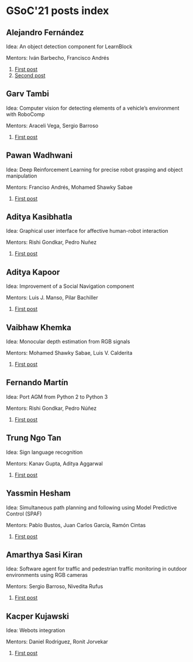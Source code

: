 # GSoC'21 posts index


## Alejandro Fernández

Idea: An object detection component for LearnBlock  

Mentors: Iván Barbecho, Francisco Andrés

1. [First post](/web/gsoc/2021/posts/alejandro_fernandez/post01)
2. [Second post](/web/gsoc/2021/posts/alejandro_fernandez/post02)

## Garv Tambi

Idea: Computer vision for detecting elements of a vehicle’s environment with RoboComp  

Mentors: Araceli Vega, Sergio Barroso

1. [First post](/web/gsoc/2021/posts/garv_tambi/post01)

## Pawan Wadhwani

Idea: Deep Reinforcement Learning for precise robot grasping and object manipulation  

Mentors: Franciso Andrés, Mohamed Shawky Sabae

1. [First post](/web/gsoc/2021/posts/pawan_wadhwani/post01)

## Aditya Kasibhatla

Idea: Graphical user interface for affective human-robot interaction  

Mentors: Rishi Gondkar, Pedro Nuñez

1. [First post](/web/gsoc/2021/posts/aditya_kasibhatla/post01)

## Aditya Kapoor

Idea: Improvement of a Social Navigation component  

Mentors: Luis J. Manso, Pilar Bachiller

1. [First post](/web/gsoc/2021/posts/aditya_kapoor/post01)

## Vaibhaw Khemka

Idea: Monocular depth estimation from RGB signals  

Mentors: Mohamed Shawky Sabae, Luis V. Calderita

1. [First post](/web/gsoc/2021/posts/vaibhaw_khemka/post01)

## Fernando Martín

Idea: Port AGM from Python 2 to Python 3  

Mentors: Rishi Gondkar, Pedro Núñez

1. [First post](/web/gsoc/2021/posts/fernando_martin/post01)

## Trung Ngo Tan

Idea: Sign language recognition  

Mentors: Kanav Gupta, Aditya Aggarwal

1. [First post](/web/gsoc/2021/posts/trung_ngo_tan/post01)

## Yassmin Hesham

Idea: Simultaneous path planning and following using Model Predictive Control (SPAF)  

Mentors: Pablo Bustos, Juan Carlos García, Ramón Cintas

1. [First post](/web/gsoc/2021/posts/yassmin_hesham/post01)

## Amarthya Sasi Kiran

Idea: Software agent for traffic and pedestrian traffic monitoring in outdoor environments using RGB cameras  

Mentors: Sergio Barroso, Nivedita Rufus

1. [First post](/web/gsoc/2021/posts/amarthya_sasi_kiran/post01)

## Kacper Kujawski

Idea: Webots integration  

Mentors: Daniel Rodríguez, Ronit Jorvekar

1. [First post](/web/gsoc/2021/posts/kacper_kujawski/post01)






